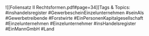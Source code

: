 
![[Foliensatz II Rechtsformen.pdf#page=34]]Tags & Topics:
   #inshandelsregister
   #GewerbescheinEinzelunternehmen
   #seinAls
   #Gewerbetreibende
   #Forstwirte
   #EinPersonenKapitalgesellschaft
   #Einzelunternehmen
   #Einzelunternehmer
   #insHandelsregister
   #EinMannGmbH
   #Land
